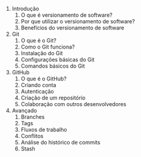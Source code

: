 1. Introdução
    1. O que é versionamento de software?
    2. Por que utilizar o versionamento de software?
    3. Benefícios do versionamento de software
2. Git
    1. O que é o Git?
    2. Como o Git funciona?
    3. Instalação do Git
    4. Configurações básicas do Git
    5. Comandos básicos do Git
3. GitHub
    1. O que é o GitHub?
    2. Criando conta
    3. Autenticação 
    4. Criação de um repositório
    5. Colaboração com outros desenvolvedores
4. Avançado
    1. Branches
    2. Tags
    3. Fluxos de trabalho
    4. Conflitos
    5. Análise do histórico de commits
    6. Stash